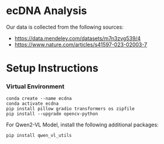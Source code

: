 # ecDNA Analysis

Our data is collected from the following sources:
- https://data.mendeley.com/datasets/m7n3zvg539/4
- https://www.nature.com/articles/s41597-023-02003-7

# Setup Instructions
### Virtual Environment
```
conda create --name ecdna
conda activate ecdna
pip install pillow gradio transformers os zipfile
pip install --upgrade opencv-python
```

For Qwen2-VL Model, install the following additional packages:
```
pip install qwen_vl_utils
```
